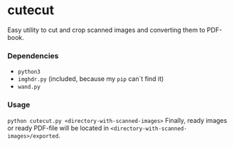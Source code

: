 # cutecut
Easy utility to cut and crop scanned images and converting them to PDF-book.

### Dependencies
* `python3`
* `imghdr.py` (included, because my `pip` can`t find it)
* `wand.py`

### Usage
`python cutecut.py <directory-with-scanned-images>`
Finally, ready images or ready PDF-file will be located in `<directory-with-scanned-images>/exported`.
